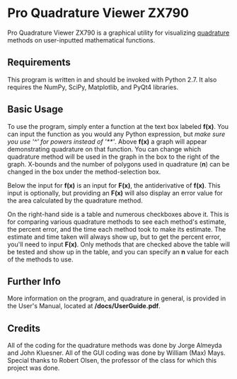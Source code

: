 Pro Quadrature Viewer ZX790
===========================

Pro Quadrature Viewer ZX790 is a graphical utility for visualizing 
[quadrature](http://en.wikipedia.org/wiki/Quadrature_%28mathematics%29 "Quadrature") 
methods on user-inputted mathematical functions.

Requirements
------------
This program is written in and should be invoked with Python 2.7.
It also requires the NumPy, SciPy, Matplotlib, and PyQt4 libraries.

Basic Usage
-----------

To use the program, simply enter a function at the text box labeled __f(x)__. You
can input the function as you would any Python expression, but 
_make sure you use '^' for powers instead of '**'_. Above __f(x)__ a graph will
appear demonstrating quadrature on that function. You can change which quadrature
method will be used in the graph in the box to the right of the graph. X-bounds and
the number of polygons used in quadrature (__n__) can be changed in the box under the 
method-selection box.

Below the input for __f(x)__ is an input for __F(x)__, the antiderivative of __f(x)__.
This input is optionally, but providing an __F(x)__ will also display an error value
for the area calculated by the quadrature method.

On the right-hand side is a table and numerous checkboxes above it. This is for comparing
various quadrature methods to see each method's estimate, the percent error, and the time
each method took to make its estimate. The estimate and time taken will always show up,
but to get the percent error, you'll need to input __F(x)__. Only methods that are checked
above the table will be tested and show up in the table, and you can specify an __n__ value
for each of the methods to use.

Further Info
------------

More information on the program, and quadrature in general, is provided in the User's Manual,
located at __/docs/UserGuide.pdf__.

Credits
-------

All of the coding for the quadrature methods was done by Jorge Almeyda and John Kluesner.
All of the GUI coding was done by William (Max) Mays.
Special thanks to Robert Olsen, the professor of the class for which this project was done.